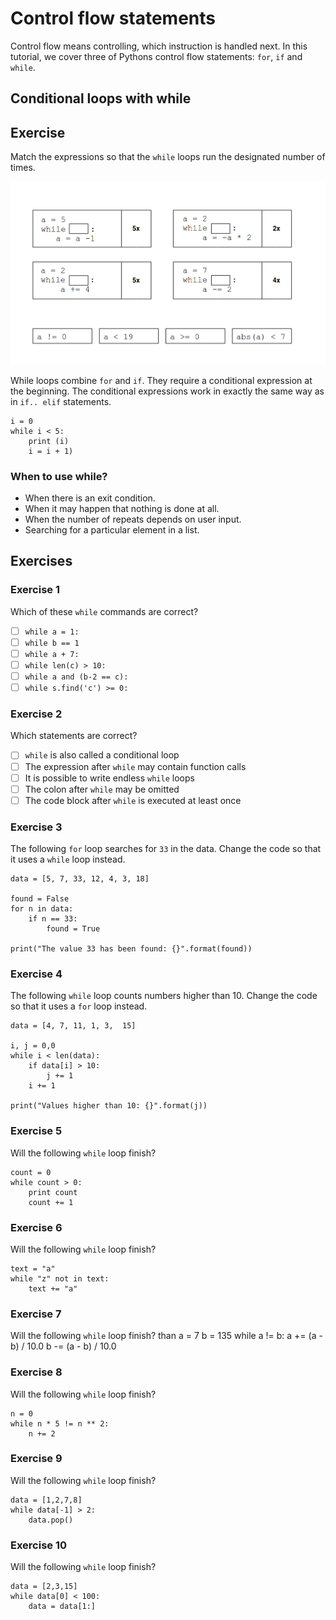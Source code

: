 
# Control flow statements

Control flow means controlling, which instruction is handled next. In this tutorial, we cover three of Pythons control flow statements: `for`, `if` and `while`.


## Conditional loops with while

## Exercise
Match the expressions so that the `while` loops run the designated number of times.

![while exercise](exercises/while.png)

While loops combine `for` and `if`. They require a conditional expression at the beginning. The conditional expressions work in exactly the same way as in `if.. elif` statements.

    i = 0
    while i < 5:
        print (i)
        i = i + 1)


### When to use while?

* When there is an exit condition.
* When it may happen that nothing is done at all.
* When the number of repeats depends on user input.
* Searching for a particular element in a list.

## Exercises

### Exercise 1

Which of these `while` commands are correct?

- [ ] `while a = 1:`
- [ ] `while b == 1`
- [ ] `while a + 7:`
- [ ] `while len(c) > 10:`
- [ ] `while a and (b-2 == c):`
- [ ] `while s.find('c') >= 0:`

### Exercise 2

Which statements are correct?

- [ ] `while` is also called a conditional loop
- [ ] The expression after `while` may contain function calls
- [ ] It is possible to write endless `while` loops
- [ ] The colon after `while` may be omitted
- [ ] The code block after `while` is executed at least once

### Exercise 3

The following `for` loop searches for `33` in the data. Change the code so that it uses a `while` loop instead.

    data = [5, 7, 33, 12, 4, 3, 18]

    found = False
    for n in data:
        if n == 33:
            found = True

    print("The value 33 has been found: {}".format(found))

### Exercise 4

The following `while` loop counts numbers higher than 10.
Change the code so that it uses a `for` loop instead.

    data = [4, 7, 11, 1, 3,  15]

    i, j = 0,0
    while i < len(data):
        if data[i] > 10:
            j += 1
        i += 1
    
    print("Values higher than 10: {}".format(j))

### Exercise 5

Will the following `while` loop finish?

    count = 0
    while count > 0:
        print count
        count += 1

### Exercise 6

Will the following `while` loop finish?

    text = "a"
    while "z" not in text:
        text += "a"

### Exercise 7

Will the following `while` loop finish?
than
    a = 7
    b = 135
    while a != b:
        a += (a - b) / 10.0
        b -= (a - b) / 10.0

### Exercise 8

Will the following `while` loop finish?

    n = 0
    while n * 5 != n ** 2:
        n += 2

### Exercise 9

Will the following `while` loop finish?

    data = [1,2,7,8]
    while data[-1] > 2:
        data.pop()

### Exercise 10

Will the following `while` loop finish?

    data = [2,3,15]
    while data[0] < 100:
        data = data[1:]
